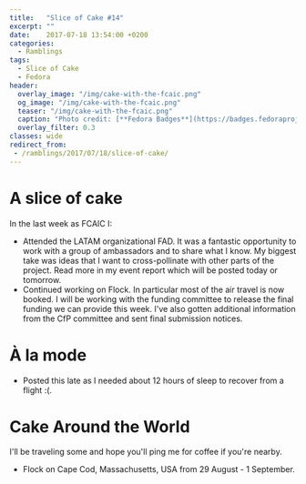 ```yaml
---
title:   "Slice of Cake #14"
excerpt: ""
date:    2017-07-18 13:54:00 +0200
categories:
  - Ramblings
tags:
  - Slice of Cake
  - Fedora
header:
  overlay_image: "/img/cake-with-the-fcaic.png"
  og_image: "/img/cake-with-the-fcaic.png"
  teaser: "/img/cake-with-the-fcaic.png"
  caption: "Photo credit: [**Fedora Badges**](https://badges.fedoraproject.org/badge/its-a-cake-thing)"
  overlay_filter: 0.3
classes: wide
redirect_from:
 - /ramblings/2017/07/18/slice-of-cake/
---
```


# A slice of cake

In the last week as FCAIC I:

- Attended the LATAM organizational FAD.  It was a fantastic opportunity to work with a group of ambassadors and to share what I know.  My biggest take was ideas that I want to cross-pollinate with other parts of the project.  Read more in my event report which will be posted today or tomorrow.
- Continued working on Flock.  In particular most of the air travel is now booked. I will be working with the funding committee to release the final funding we can provide this week.  I've also gotten additional information from the CfP committee and sent final submission notices.

# À la mode

- Posted this late as I needed about 12 hours of sleep to recover from a flight :(.

# Cake Around the World

I'll be traveling some and hope you'll ping me for coffee if you're nearby.

- Flock on Cape Cod, Massachusetts, USA from 29 August - 1 September.

